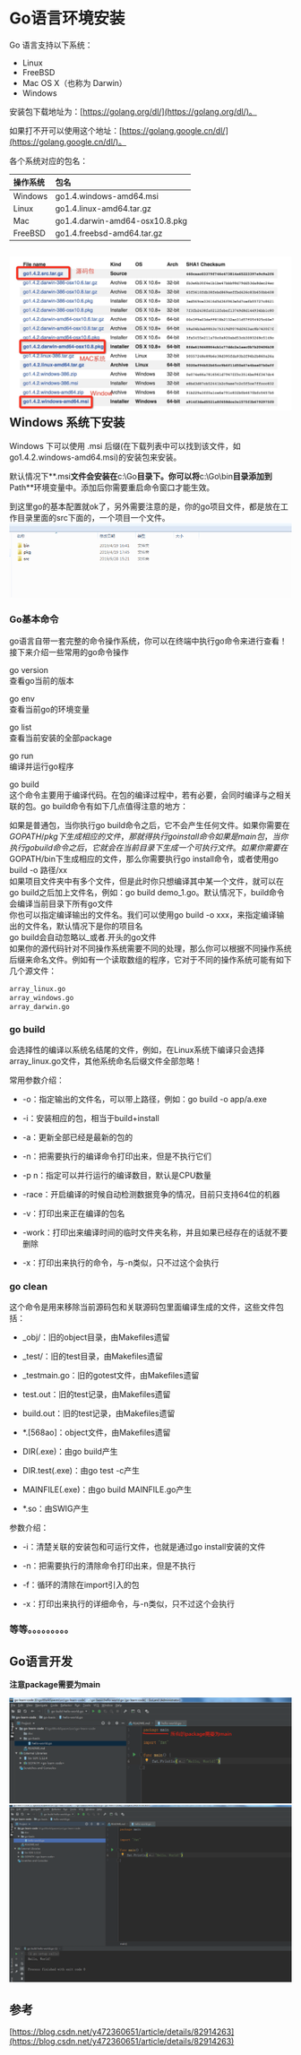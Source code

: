 # Go语言环境安装

Go 语言支持以下系统：

* Linux
* FreeBSD
* Mac OS X（也称为 Darwin）
* Windows

安装包下载地址为：[https://golang.org/dl/](https://golang.org/dl/)。

如果打不开可以使用这个地址：[https://golang.google.cn/dl/](https://golang.google.cn/dl/)。

各个系统对应的包名：

| 操作系统 | 包名 |
| :--- | :--- |
| Windows | go1.4.windows-amd64.msi |
| Linux | go1.4.linux-amd64.tar.gz |
| Mac | go1.4.darwin-amd64-osx10.8.pkg |
| FreeBSD | go1.4.freebsd-amd64.tar.gz |

## ![img](/static/image/golist.jpg)Windows 系统下安装

Windows 下可以使用 .msi 后缀\(在下载列表中可以找到该文件，如go1.4.2.windows-amd64.msi\)的安装包来安装。

默认情况下**.msi**文件会安装在**c:\Go**目录下。你可以将**c:\Go\bin**目录添加到**Path**环境变量中。添加后你需要重启命令窗口才能生效。

到这里go的基本配置就ok了，另外需要注意的是，你的go项目文件，都是放在工作目录里面的src下面的，一个项目一个文件。  
![img](/static/image/微信截图_20190928154122.png)

### Go基本命令

go语言自带一套完整的命令操作系统，你可以在终端中执行go命令来进行查看！接下来介绍一些常用的go命令操作

go version  
查看go当前的版本

go env  
查看当前go的环境变量

go list  
查看当前安装的全部package

go run  
编译并运行go程序

go build  
这个命令主要用于编译代码。在包的编译过程中，若有必要，会同时编译与之相关联的包。go build命令有如下几点值得注意的地方：

如果是普通包，当你执行go build命令之后，它不会产生任何文件。如果你需要在$GOPATH/pkg下生成相应的文件，那就得执行go install命令  
如果是main包，当你执行go build命令之后，它就会在当前目录下生成一个可执行文件。如果你需要在$GOPATH/bin下生成相应的文件，那么你需要执行go install命令，或者使用go build -o 路径/xx  
如果项目文件夹中有多个文件，但是此时你只想编译其中某一个文件，就可以在go build之后加上文件名，例如：go build demo\_1.go。默认情况下，build命令会编译当前目录下所有go文件  
你也可以指定编译输出的文件名。我们可以使用go build -o xxx，来指定编译输出的文件名，默认情况下是你的项目名  
go build会自动忽略以\_或者.开头的go文件  
如果你的源代码针对不同操作系统需要不同的处理，那么你可以根据不同操作系统后缀来命名文件。例如有一个读取数组的程序，它对于不同的操作系统可能有如下几个源文件：

```
array_linux.go 
array_windows.go 
array_darwin.go
```

### go build

会选择性的编译以系统名结尾的文件，例如，在Linux系统下编译只会选择array\_linux.go文件，其他系统命名后缀文件全部忽略！

常用参数介绍：

* -o：指定输出的文件名，可以带上路径，例如：go build -o app/a.exe

* -i：安装相应的包，相当于build+install

* -a：更新全部已经是最新的包的

* -n：把需要执行的编译命令打印出来，但是不执行它们

* -p n：指定可以并行运行的编译数目，默认是CPU数量

* -race：开启编译的时候自动检测数据竞争的情况，目前只支持64位的机器

* -v：打印出来正在编译的包名

* -work：打印出来编译时间的临时文件夹名称，并且如果已经存在的话就不要删除

* -x：打印出来执行的命令，与-n类似，只不过这个会执行

### go clean

这个命令是用来移除当前源码包和关联源码包里面编译生成的文件，这些文件包括：

* \_obj/：旧的object目录，由Makefiles遗留

* \_test/：旧的test目录，由Makefiles遗留

* \_testmain.go：旧的gotest文件，由Makefiles遗留

* test.out：旧的test记录，由Makefiles遗留

* build.out：旧的test记录，由Makefiles遗留

* \*.\[568ao\]：object文件，由Makefiles遗留

* DIR\(.exe\)：由go build产生

* DIR.test\(.exe\)：由go test -c产生

* MAINFILE\(.exe\)：由go build MAINFILE.go产生

* \*.so：由SWIG产生

参数介绍：

* -i：清楚关联的安装包和可运行文件，也就是通过go install安装的文件

* -n：把需要执行的清除命令打印出来，但是不执行

* -f：循环的清除在import引入的包

* -x：打印出来执行的详细命令，与-n类似，只不过这个会执行

### 等等。。。。。。。。。

## Go语言开发

**注意package需要为main**

![img](/static/image/微信截图_20190928163056.png)  
![img](/static/image/微信截图_20190928163249.png)

## 参考

[https://blog.csdn.net/y472360651/article/details/82914263](https://blog.csdn.net/y472360651/article/details/82914263)

